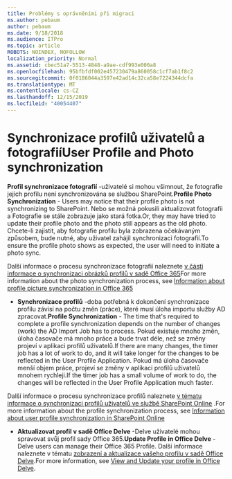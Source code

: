 ```yaml
---
title: Problémy s oprávněními při migraci
ms.author: pebaum
author: pebaum
ms.date: 9/18/2018
ms.audience: ITPro
ms.topic: article
ROBOTS: NOINDEX, NOFOLLOW
localization_priority: Normal
ms.assetid: cbec51a7-5513-4848-a9ae-cdf993e000a8
ms.openlocfilehash: 95bfbfdf002e457230479a860058c1cf7ab1f8c2
ms.sourcegitcommit: 0f0186044a3597e42ad14c32ca58e7224344dcfa
ms.translationtype: MT
ms.contentlocale: cs-CZ
ms.lasthandoff: 12/15/2019
ms.locfileid: "40054407"
---
```

# <a name="user-profile-and-photo-synchronization"></a><span data-ttu-id="02387-102">Synchronizace profilů uživatelů a fotografií</span><span class="sxs-lookup"><span data-stu-id="02387-102">User Profile and Photo synchronization</span></span>

 <span data-ttu-id="02387-103">**Profil synchronizace fotografií** -uživatelé si mohou všimnout, že fotografie jejich profilu není synchronizována se službou SharePoint.</span><span class="sxs-lookup"><span data-stu-id="02387-103">**Profile Photo Synchronization** - Users may notice that their profile photo is not synchronizing to SharePoint.</span></span> <span data-ttu-id="02387-104">Nebo se možná pokusili aktualizovat fotografii a Fotografie se stále zobrazuje jako stará fotka.</span><span class="sxs-lookup"><span data-stu-id="02387-104">Or, they may have tried to update their profile photo and the photo still appears as the old photo.</span></span> <span data-ttu-id="02387-105">Chcete-li zajistit, aby fotografie profilu byla zobrazena očekávaným způsobem, bude nutné, aby uživatel zahájil synchronizaci fotografií.</span><span class="sxs-lookup"><span data-stu-id="02387-105">To ensure the profile photo shows as expected, the user will need to initiate a photo sync.</span></span> 
  
<span data-ttu-id="02387-106">Další informace o procesu synchronizace fotografií naleznete [v části informace o synchronizaci obrázků profilů v sadě Office 365](https://go.microsoft.com/fwlink/?linkid=2022634)</span><span class="sxs-lookup"><span data-stu-id="02387-106">For more information about the photo synchronization process, see [Information about profile picture synchronization in Office 365](https://go.microsoft.com/fwlink/?linkid=2022634)</span></span>
  
- <span data-ttu-id="02387-107">**Synchronizace profilů** -doba potřebná k dokončení synchronizace profilu závisí na počtu změn (práce), které musí úloha importu služby AD zpracovat.</span><span class="sxs-lookup"><span data-stu-id="02387-107">**Profile Synchronization** - The time that's required to complete a profile synchronization depends on the number of changes (work) the AD Import Job has to process.</span></span> <span data-ttu-id="02387-108">Pokud existuje mnoho změn, úloha časovače má mnoho práce a bude trvat déle, než se změny projeví v aplikaci profilů uživatelů.</span><span class="sxs-lookup"><span data-stu-id="02387-108">If there are many changes, the timer job has a lot of work to do, and it will take longer for the changes to be reflected in the User Profile Application.</span></span> <span data-ttu-id="02387-109">Pokud má úloha časovače menší objem práce, projeví se změny v aplikaci profilů uživatelů mnohem rychleji.</span><span class="sxs-lookup"><span data-stu-id="02387-109">If the timer job has a small volume of work to do, the changes will be reflected in the User Profile Application much faster.</span></span> 
  
<span data-ttu-id="02387-110">Další informace o procesu synchronizace profilů naleznete [v tématu informace o synchronizaci profilů uživatelů ve službě SharePoint Online](https://go.microsoft.com/fwlink/?linkid=2022639) .</span><span class="sxs-lookup"><span data-stu-id="02387-110">For more information about the profile synchronization process, see [Information about user profile synchronization in SharePoint Online](https://go.microsoft.com/fwlink/?linkid=2022639)</span></span>
    
- <span data-ttu-id="02387-111">**Aktualizovat profil v sadě Office Delve** -Delve uživatelé mohou spravovat svůj profil sady Office 365.</span><span class="sxs-lookup"><span data-stu-id="02387-111">**Update Profile in Office Delve** - Delve users can manage their Office 365 Profile.</span></span> <span data-ttu-id="02387-112">Další informace naleznete v tématu [zobrazení a aktualizace vašeho profilu v sadě Office Delve](https://support.office.com/article/View-and-update-your-profile-in-Office-Delve-4e84343b-eedf-45a1-aeb9-8627ccca14ba).</span><span class="sxs-lookup"><span data-stu-id="02387-112">For more information, see [View and Update your profile in Office Delve](https://support.office.com/article/View-and-update-your-profile-in-Office-Delve-4e84343b-eedf-45a1-aeb9-8627ccca14ba).</span></span>
    

